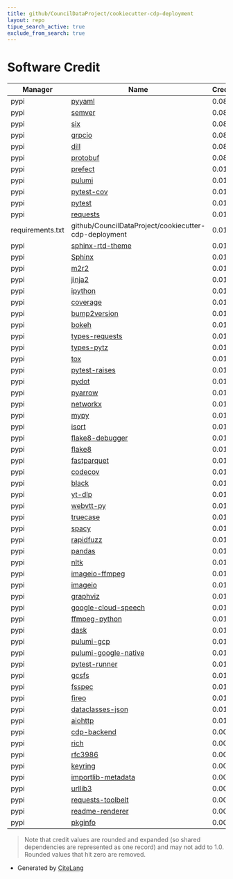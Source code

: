 ```yaml
---
title: github/CouncilDataProject/cookiecutter-cdp-deployment
layout: repo
tipue_search_active: true
exclude_from_search: true
---
```

# Software Credit

|Manager|Name|Credit|
|-------|----|------|
|pypi|[pyyaml](https://pypi.org/project/pyyaml)|0.082|
|pypi|[semver](https://pypi.org/project/semver)|0.082|
|pypi|[six](https://pypi.org/project/six)|0.082|
|pypi|[grpcio](https://pypi.org/project/grpcio)|0.082|
|pypi|[dill](https://pypi.org/project/dill)|0.082|
|pypi|[protobuf](https://pypi.org/project/protobuf)|0.082|
|pypi|[prefect](https://pypi.org/project/prefect)|0.019|
|pypi|[pulumi](https://github.com/pulumi/pulumi)|0.015|
|pypi|[pytest-cov](https://pypi.org/project/pytest-cov)|0.014|
|pypi|[pytest](https://pypi.org/project/pytest)|0.014|
|pypi|[requests](https://pypi.org/project/requests)|0.011|
|requirements.txt|github/CouncilDataProject/cookiecutter-cdp-deployment|0.01|
|pypi|[sphinx-rtd-theme](https://github.com/readthedocs/sphinx_rtd_theme)|0.01|
|pypi|[Sphinx](https://www.sphinx-doc.org/)|0.01|
|pypi|[m2r2](https://pypi.org/project/m2r2)|0.01|
|pypi|[jinja2](https://pypi.org/project/jinja2)|0.01|
|pypi|[ipython](https://pypi.org/project/ipython)|0.01|
|pypi|[coverage](https://pypi.org/project/coverage)|0.01|
|pypi|[bump2version](https://pypi.org/project/bump2version)|0.01|
|pypi|[bokeh](https://pypi.org/project/bokeh)|0.01|
|pypi|[types-requests](https://pypi.org/project/types-requests)|0.01|
|pypi|[types-pytz](https://pypi.org/project/types-pytz)|0.01|
|pypi|[tox](https://pypi.org/project/tox)|0.01|
|pypi|[pytest-raises](https://pypi.org/project/pytest-raises)|0.01|
|pypi|[pydot](https://pypi.org/project/pydot)|0.01|
|pypi|[pyarrow](https://pypi.org/project/pyarrow)|0.01|
|pypi|[networkx](https://pypi.org/project/networkx)|0.01|
|pypi|[mypy](https://pypi.org/project/mypy)|0.01|
|pypi|[isort](https://pypi.org/project/isort)|0.01|
|pypi|[flake8-debugger](https://pypi.org/project/flake8-debugger)|0.01|
|pypi|[flake8](https://pypi.org/project/flake8)|0.01|
|pypi|[fastparquet](https://pypi.org/project/fastparquet)|0.01|
|pypi|[codecov](https://pypi.org/project/codecov)|0.01|
|pypi|[black](https://pypi.org/project/black)|0.01|
|pypi|[yt-dlp](https://pypi.org/project/yt-dlp)|0.01|
|pypi|[webvtt-py](https://pypi.org/project/webvtt-py)|0.01|
|pypi|[truecase](https://pypi.org/project/truecase)|0.01|
|pypi|[spacy](https://pypi.org/project/spacy)|0.01|
|pypi|[rapidfuzz](https://pypi.org/project/rapidfuzz)|0.01|
|pypi|[pandas](https://pypi.org/project/pandas)|0.01|
|pypi|[nltk](https://pypi.org/project/nltk)|0.01|
|pypi|[imageio-ffmpeg](https://pypi.org/project/imageio-ffmpeg)|0.01|
|pypi|[imageio](https://pypi.org/project/imageio)|0.01|
|pypi|[graphviz](https://pypi.org/project/graphviz)|0.01|
|pypi|[google-cloud-speech](https://pypi.org/project/google-cloud-speech)|0.01|
|pypi|[ffmpeg-python](https://pypi.org/project/ffmpeg-python)|0.01|
|pypi|[dask](https://pypi.org/project/dask)|0.01|
|pypi|[pulumi-gcp](https://pypi.org/project/pulumi-gcp)|0.01|
|pypi|[pulumi-google-native](https://pypi.org/project/pulumi-google-native)|0.01|
|pypi|[pytest-runner](https://pypi.org/project/pytest-runner)|0.01|
|pypi|[gcsfs](https://pypi.org/project/gcsfs)|0.01|
|pypi|[fsspec](https://pypi.org/project/fsspec)|0.01|
|pypi|[fireo](https://pypi.org/project/fireo)|0.01|
|pypi|[dataclasses-json](https://pypi.org/project/dataclasses-json)|0.01|
|pypi|[aiohttp](https://pypi.org/project/aiohttp)|0.01|
|pypi|[cdp-backend](https://github.com/CouncilDataProject/cdp-backend)|0.005|
|pypi|[rich](https://pypi.org/project/rich)|0.001|
|pypi|[rfc3986](https://pypi.org/project/rfc3986)|0.001|
|pypi|[keyring](https://pypi.org/project/keyring)|0.001|
|pypi|[importlib-metadata](https://pypi.org/project/importlib-metadata)|0.001|
|pypi|[urllib3](https://pypi.org/project/urllib3)|0.001|
|pypi|[requests-toolbelt](https://pypi.org/project/requests-toolbelt)|0.001|
|pypi|[readme-renderer](https://pypi.org/project/readme-renderer)|0.001|
|pypi|[pkginfo](https://pypi.org/project/pkginfo)|0.001|


> Note that credit values are rounded and expanded (so shared dependencies are represented as one record) and may not add to 1.0. Rounded values that hit zero are removed.


- Generated by [CiteLang](https://github.com/vsoch/citelang)
